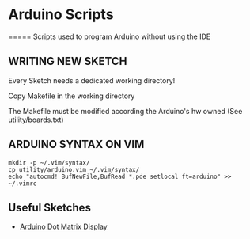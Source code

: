# Arduino Scripts
=====
Scripts used to program Arduino without using the IDE



## WRITING NEW SKETCH

Every Sketch needs a dedicated working directory!

Copy Makefile in the working directory

The Makefile must be modified according the Arduino's hw owned (See utility/boards.txt)



## ARDUINO SYNTAX ON VIM

```
mkdir -p ~/.vim/syntax/
cp utility/arduino.vim ~/.vim/syntax/
echo "autocmd! BufNewFile,BufRead *.pde setlocal ft=arduino" >> ~/.vimrc
```

## Useful Sketches

 * [Arduino Dot Matrix Display](https://github.com/blackout314/arduinoDMD)